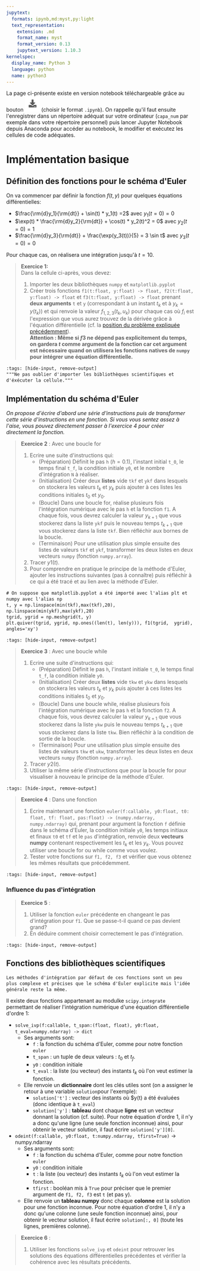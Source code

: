 ```yaml
---
jupytext:
  formats: ipynb,md:myst,py:light
  text_representation:
    extension: .md
    format_name: myst
    format_version: 0.13
    jupytext_version: 1.10.3
kernelspec:
  display_name: Python 3
  language: python
  name: python3
---
```

La page ci-présente existe en version notebook téléchargeable grâce au bouton ![Bouton](./images/bouton_tl.png) (choisir le format `.ipynb`). On rappelle qu'il faut ensuite l'enregistrer dans un répertoire adéquat sur votre ordinateur (`capa_num` par exemple dans votre répertoire personnel) puis lancer Jupyter Notebook depuis Anaconda pour accéder au notebook, le modifier et exécutez les cellules de code adéquates.

# Implémentation basique

## Définition des fonctions pour le schéma d'Euler
On va commencer par définir la fonction $f(t,y)$ pour quelques équations différentielles:

* $\frac{\rm{d}y_1}{\rm{dt}} + \sin(t) * y_1(t) =2$ avec $y_1(t=0) = 0$
* $\exp(t) * \frac{\rm{d}y_2}{\rm{dt}} + \cos(t) * y_2(t)^2 = 0$ avec $y_2(t=0) = 1$
* $\frac{\rm{d}y_3}{\rm{dt}} + \frac{\exp(y_3(t))}{5} = 3 \sin t$ avec $y_3(t=0) = 0$

Pour chaque cas, on réalisera une intégration jusqu'à $t = 10$.

> __Exercice 1:__  
> Dans la cellule ci-après, vous devez:
> 1. Importer les deux bibliothèques `numpy` et `matplotlib.pyplot`
> 2. Créer trois fonctions `f1(t:float, y:float) -> float, f2(t:float, y:float) -> float` et `f3(t:float, y:float) -> float` prenant __deux arguments__ `t` et `y` (correspondant à un instant $t_k$ et à $y_k = y(t_k)$) et qui renvoie la valeur $f_{1,2, 3}(t_k, u_k)$ pour chaque cas où $f_i$ est l'expression que vous aurez trouvez de la dérivée grâce à l'équation différentielle (cf. la [position du problème expliquée précédemment](pospb)).  
__Attention : Même si $f3$ ne dépend pas explicitement du temps, on gardera $t$ comme argument de la fonction car cet argument est nécessaire quand on utilisera les fonctions natives de `numpy` pour intégrer une équation différentielle.__

```{code-cell} ipython3
:tags: [hide-input, remove-output]
"""Ne pas oublier d'importer les bibliothèques scientifiques et d'éxécuter la cellule."""
```

## Implémentation du schéma d'Euler

_On propose d'écrire d'abord une série d'instructions puis de transformer cette série d'instructions en une fonction. Si vous vous sentez assez à l'aise, vous pouvez directement passer à l'exercice 4 pour créer directement la fonction._

> __Exercice 2__ : Avec une boucle for  
> 1. Ecrire une suite d'instructions qui:
>     * (Préparation) Définit le pas `h` ($h = 0.1$), l'instant initial `t_0`, le temps final `t_f`, la condition initiale `y0`, et le nombre d'intégration `N` à réaliser.
>     * (Initialisation) Créer deux __listes__ vide `tkf` et `ykf` dans lesquels on stockera les valeurs $t_k$ et $y_k$ puis ajouter à ces listes les conditions initiales $t_0$ et $y_0$.
>     * (Boucle) Dans une boucle for, réalise plusieurs fois l'intégration numérique avec le pas `h` et la fonction `f1`. A chaque fois, vous devrez calculer la valeur $y_{k+1}$ que vous stockerez dans la liste `ykf` puis le nouveau temps $t_{k+1}$ que vous stockerez dans la liste `tkf`. Bien réfléchir aux bornes de la boucle.
>     * (Terminaison) Pour une utilisation plus simple ensuite des listes de valeurs `tkf` et `ykf`, transformer les deux listes en deux vecteurs `numpy` (fonction `numpy.array`).
> 2. Tracer $y1(t)$.
> 3. Pour comprendre en pratique le principe de la méthode d'Euler, ajouter les instructions suivantes (pas à connaître) puis réfléchir à ce qui a été tracé et au lien avec la méthode d'Euler.

```{code-block}
# On suppose que matplotlib.pyplot a été importé avec l'alias plt et numpy avec l'alias np
t, y = np.linspace(min(tkf),max(tkf),20), np.linspace(min(ykf),max(ykf),20)
tgrid, ygrid = np.meshgrid(t, y)
plt.quiver(tgrid, ygrid, np.ones((len(t), len(y))), f1(tgrid,  ygrid), angles='xy')
```

```{code-cell} ipython3
:tags: [hide-input, remove-output]

```

> __Exercice 3__ : Avec une boucle while  
> 1. Ecrire une suite d'instructions qui:
>     * (Préparation) Définit le pas `h`, l'instant initiale `t_0`, le temps final `t_f`, la condition initiale `y0`.
>     * (Initialisation) Créer deux __listes__ vide `tkw` et `ykw` dans lesquels on stockera les valeurs $t_k$ et $y_k$ puis ajouter à ces listes les conditions initiales $t_0$ et $y_0$.
>     * (Boucle) Dans une boucle while, réalise plusieurs fois l'intégration numérique avec le pas `h` et la fonction `f2`. A chaque fois, vous devrez calculer la valeur $y_{k+1}$ que vous stockerez dans la liste `ykw` puis le nouveau temps $t_{k+1}$ que vous stockerez dans la liste `tkw`. Bien réfléchir à la condition de sortie de la boucle.
>     * (Terminaison) Pour une utilisation plus simple ensuite des listes de valeurs `tkw` et `ukw`, transformer les deux listes en deux vecteurs `numpy` (fonction `numpy.array`).
> 2. Tracer $y2(t)$.
> 3. Utiliser la même série d'instructions que pour la boucle for pour visualiser à nouveau le principe de la méthode d'Euler.


```{code-cell} ipython3
:tags: [hide-input, remove-output]

```

> __Exercice 4__ : Dans une fonction  
> 1. Ecrire maintenant une fonction `euler(f:callable, y0:float, t0: float, tf: float, pas:float) -> (numpy.ndarray, numpy.ndarray)` qui, prenant pour argument la fonction `f` définie dans le schéma d'Euler, la condition initiale `y0`, les temps initiaux et finaux `t0` et `tf` et le `pas` d'intégration, renvoie deux __vecteurs numpy__ contenant respectivement les $t_k$ et les $y_k$. Vous pouvez utiliser une boucle for ou while comme vous voulez.
> 2. Tester votre fonctions sur `f1, f2, f3` et vérifier que vous obtenez les mêmes résultats que précédemment.



```{code-cell} ipython3
:tags: [hide-input, remove-output]

```

### Influence du pas d'intégration
> __Exercice 5__ :
> 1. Utiliser la fonction `euler` précédente en changeant le pas d'intégration pour `f1`. Que se passe-t-il quand ce pas devient grand?
> 2. En déduire comment choisir correctement le pas d'intégration.

```{code-cell} ipython3
:tags: [hide-input, remove-output]
```

## Fonctions des bibliothèques scientifiques
````{margin}
Les méthodes d'intégration par défaut de ces fonctions sont un peu plus complexe et précises que le schéma d'Euler explicite mais l'idée générale reste la même.
````
Il existe deux fonctions appartenant au modulke `scipy.integrate` permettant de réaliser l'intégration numérique d'une équation différentielle d'ordre 1:
* `solve_ivp(f:callable, t_span:(float, float), y0:float, t_eval=numpy.ndarray) -> dict`
    * Ses arguments sont:
        * `f` : la fonction du schéma d'Euler, comme pour notre fonction `euler`
        * `t_span` : un tuple de deux valeurs : $t_0$ et $t_f$.
        * `y0` : condition initiale
        * `t_eval` : la liste (ou vecteur) des instants $t_k$ où l'on veut estimer la fonction.
    * Elle renvoie un __dictionnaire__ dont les clés utiles sont (on a assigner le retour à une variable `solution`pour l'exemple):
        * `solution['t']` : vecteur des instants où $y(t) a été évaluées (donc identique à  `t_eval`)
        * `solution['y']` : __tableau__ dont chaque __ligne__ est un vecteur donnant la solution (cf. suite). Pour notre équation d'ordre 1, il n'y a donc qu'une ligne (une seule fonction inconnue) ainsi, pour obtenir le vecteur solution, il faut écrire `solution['y'][0]`.
* `odeint(f:callable, y0:float, t:numpy.ndarray, tfirst=True)` -> numpy.ndarray
    * Ses arguments sont:
        * `f` : la fonction du schéma d'Euler, comme pour notre fonction `euler`
        * `y0` : condition initiale
        * `t` : la liste (ou vecteur) des instants $t_k$ où l'on veut estimer la fonction.
        * `tfirst` : booléan mis à `True` pour préciser que le premier argument de `f1, f2, f3` est `t` (et pas y).
    * Elle renvoie un __tableau numpy__ donc chaque __colonne__ est la solution pour une fonction inconnue. Pour notre équation d'ordre 1, il n'y a donc qu'une colonne (une seule fonction inconnue) ainsi, pour obtenir le vecteur solution, il faut écrire `solution[:, 0]` (toute les lignes, premières colonne).


> __Exercice 6__ :
> 1. Utiliser les fonctions `solve_ivp` et `odeint` pour retrouver les solutions des équations différentielles précédentes et vérifier la cohérence avec les résultats précédents.